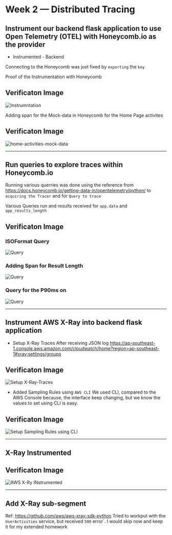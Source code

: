 # Week 2 — Distributed Tracing


## Instrument our backend flask application to use Open Telemetry (OTEL) with Honeycomb.io as the provider
- Instrumented - Backend 
 
Connecting to the Honeycomb was just fixed by `exporting` the `key`

Proof of the Instrumentation with Honeycomb 
## Verificaton Image

![Instrumntation](assets/week-2/week2-honeycomb-start-receiving.png)


Adding span for the Mock-data in Honeycomb for the Home Page activites 
## Verificaton Image

![home-activities-mock-data](assets/week-2/week2-honeycomb-mock-span.png)


<hr>

## Run queries to explore traces within Honeycomb.io

Running various querries was done using the reference from https://docs.honeycomb.io/getting-data-in/opentelemetry/python/ to `acquiring the Tracer` and for `Query to trace` 

Various Queries run and results received for `app.data` and `app_results_length` 
## Verificaton Image
### ISOFormat Query
![Query](assets/week-2/week2-honeycomb-mock-span-isoformat-querry-results.png)


### Adding Span for Result Length 
![Query ](assets/week-2/week2-honeycomb-mock-span-results-length-max.png)


### Query for the P90ms on 
![Query ](assets/week-2/week2-honeycomb-querry-P90ms.png)

<hr>

## Instrument AWS X-Ray into backend flask application

- Setup X-Ray Traces 
After receiving JSON log 
https://ap-southeast-1.console.aws.amazon.com/cloudwatch/home?region=ap-southeast-1#xray:settings/groups

## Verificaton Image
![Setup X-Ray-Traces ](assets/week-2/week2-aws-xray-added-xray-traces.png)


- Added Sampling Rules using `AWS CLI`
    We used CLI, compared to the AWS Console because, the interface keep changing, but we know the values to set using CLI is easy.

## Verificaton Image
![Setup Sampling Rules using CLI ](assets/week-2/week2-aws-xray-added-sampleing-rule.png)

<hr>


## X-Ray Instrumented

## Verificaton Image
![AWS X-Ry INstrumented ](assets/week-2/week2-aws-xray-added-xray-instrumented.png)

<hr>

## Add X-Ray sub-segment

Ref: https://github.com/aws/aws-xray-sdk-python
Tried to workput with the `UserActivities` service, but received `500` error`. I would skip now and keep it for my extended homework 